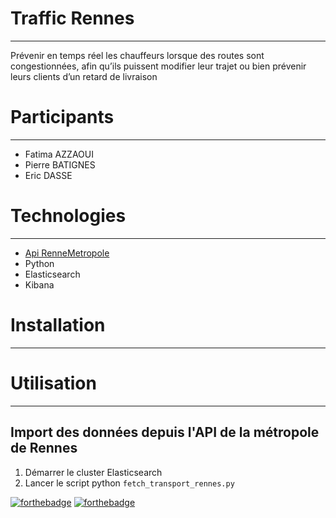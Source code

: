 # Traffic Rennes
***
Prévenir en temps réel les chauffeurs lorsque des routes sont congestionnées, afin qu’ils puissent modifier leur trajet ou bien prévenir leurs clients d’un retard de livraison

# Participants
***
* Fatima AZZAOUI
* Pierre BATIGNES
* Eric DASSE

# Technologies
***
* [Api RenneMetropole](https://data.rennesmetropole.fr/explore/dataset/etat-du-trafic-en-temps-reel/information/)
* Python
* Elasticsearch
* Kibana

# Installation
***

# Utilisation
***
## Import des données depuis l'API de la métropole de Rennes
1. Démarrer le cluster Elasticsearch
2. Lancer le script python `fetch_transport_rennes.py`

[![forthebadge](https://forthebadge.com/images/badges/built-with-love.svg)](https://forthebadge.com) [![forthebadge](https://forthebadge.com/images/badges/made-with-python.svg)](https://forthebadge.com)

